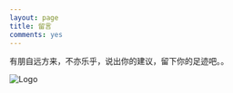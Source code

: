 ```yaml
---
layout: page
title: 留言
comments: yes
---
```


有朋自远方来，不亦乐乎，说出你的建议，留下你的足迹吧。。

![Logo](http://m2.img.srcdd.com/farm5/d/2014/0712/06/7EE46BECE0B827CA2C2A8639A4BF5C6B_B1280_1280_600_273.jpeg)

